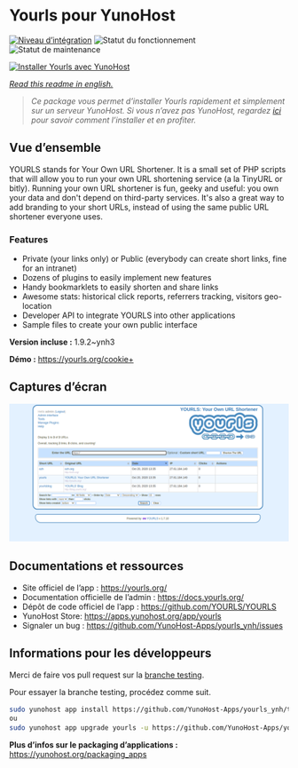 <!--
N.B.: This README was automatically generated by https://github.com/YunoHost/apps/tree/master/tools/README-generator
It shall NOT be edited by hand.
-->

# Yourls pour YunoHost

[![Niveau d’intégration](https://dash.yunohost.org/integration/yourls.svg)](https://dash.yunohost.org/appci/app/yourls) ![Statut du fonctionnement](https://ci-apps.yunohost.org/ci/badges/yourls.status.svg) ![Statut de maintenance](https://ci-apps.yunohost.org/ci/badges/yourls.maintain.svg)

[![Installer Yourls avec YunoHost](https://install-app.yunohost.org/install-with-yunohost.svg)](https://install-app.yunohost.org/?app=yourls)

*[Read this readme in english.](./README.md)*

> *Ce package vous permet d’installer Yourls rapidement et simplement sur un serveur YunoHost.
Si vous n’avez pas YunoHost, regardez [ici](https://yunohost.org/#/install) pour savoir comment l’installer et en profiter.*

## Vue d’ensemble

YOURLS stands for Your Own URL Shortener. It is a small set of PHP scripts that will allow you to run your own URL shortening service (a la TinyURL or bitly).
Running your own URL shortener is fun, geeky and useful: you own your data and don't depend on third-party services. It's also a great way to add branding to your short URLs, instead of using the same public URL shortener everyone uses.

### Features

- Private (your links only) or Public (everybody can create short links, fine for an intranet)
- Dozens of plugins to easily implement new features
- Handy bookmarklets to easily shorten and share links
- Awesome stats: historical click reports, referrers tracking, visitors geo-location
- Developer API to integrate YOURLS into other applications
- Sample files to create your own public interface


**Version incluse :** 1.9.2~ynh3

**Démo :** https://yourls.org/cookie+

## Captures d’écran

![Capture d’écran de Yourls](./doc/screenshots/p4.png)

## Documentations et ressources

* Site officiel de l’app : <https://yourls.org/>
* Documentation officielle de l’admin : <https://docs.yourls.org/>
* Dépôt de code officiel de l’app : <https://github.com/YOURLS/YOURLS>
* YunoHost Store: <https://apps.yunohost.org/app/yourls>
* Signaler un bug : <https://github.com/YunoHost-Apps/yourls_ynh/issues>

## Informations pour les développeurs

Merci de faire vos pull request sur la [branche testing](https://github.com/YunoHost-Apps/yourls_ynh/tree/testing).

Pour essayer la branche testing, procédez comme suit.

``` bash
sudo yunohost app install https://github.com/YunoHost-Apps/yourls_ynh/tree/testing --debug
ou
sudo yunohost app upgrade yourls -u https://github.com/YunoHost-Apps/yourls_ynh/tree/testing --debug
```

**Plus d’infos sur le packaging d’applications :** <https://yunohost.org/packaging_apps>